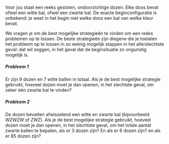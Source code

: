 Voor jou staat een reeks gesloten, ondoorzichtige dozen. Elke doos bevat ofwel 
een witte bal, ofwel een zwarte bal. De exacte beginconfiguratie is onbekend: 
je weet in het begin niet welke doos een bal van welke kleur bevat.

We vragen je om de best mogelijke strategieën te vinden om een reeks problemen 
op te lossen. De beste strategieën zijn diegene die je toelaten het probleem 
op te lossen in zo weinig mogelijk stappen in het allerslechtste geval: 
dat wil zeggen, in het geval dat de beginsituatie zo ongunstig mogelijk is.


##### Probleem 1

Er zijn 9 dozen en 7 witte ballen in totaal. Als je de best mogelijke strategie
gebruikt, hoeveel dozen moet je dan openen, in het slechtste geval, om zeker
één zwarte bal te vinden? 


##### Probleem 2

De dozen bevatten afwisselend een witte en zwarte bal (bijvoorbeeld *WZWZW* of *ZWZ*). 
Als je de best mogelijke strategie gebruikt, hoeveel dozen moet je dan openen,
in het slechtste geval, om het totale aantal zwarte ballen te bepalen, als er 3
dozen zijn? En als er 8 dozen zijn? en als er 85 dozen zijn?

